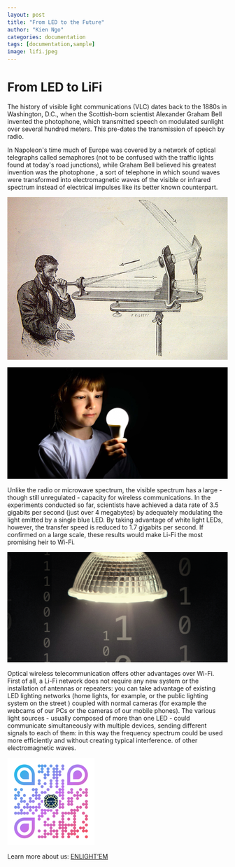 ```yaml
---
layout: post
title: "From LED to the Future"
author: "Kien Ngo"
categories: documentation
tags: [documentation,sample]
image: lifi.jpeg
---
```


# From LED to LiFi
The history of visible light communications (VLC) dates back to the 1880s in Washington, D.C., when the Scottish-born scientist Alexander Graham Bell invented the photophone, which transmitted speech on modulated sunlight over several hundred meters. This pre-dates the transmission of speech by radio. 

In Napoleon's time much of Europe was covered by a network of optical telegraphs called semaphores (not to be confused with the traffic lights found at today's road junctions), while Graham Bell believed his greatest invention was the photophone , a sort of telephone in which sound waves were transformed into electromagnetic waves of the visible or infrared spectrum instead of electrical impulses like its better known counterpart. 

![alt text](https://raw.githubusercontent.com/kotobuki09/kotobuki09.github.io/gh-pages/assets/img/fotofono.jpg "lifi")


![alt text](https://raw.githubusercontent.com/kotobuki09/kotobuki09.github.io/gh-pages/assets/img/lifi-3.jpg "lifi1")

Unlike the radio or microwave spectrum, the visible spectrum has a large - though still unregulated - capacity for wireless communications. In the experiments conducted so far, scientists have achieved a data rate of 3.5 gigabits per second (just over 4 megabytes) by adequately modulating the light emitted by a single blue LED. By taking advantage of white light LEDs, however, the transfer speed is reduced to 1.7 gigabits per second. If confirmed on a large scale, these results would make Li-Fi the most promising heir to Wi-Fi. 

![alt text](https://raw.githubusercontent.com/kotobuki09/kotobuki09.github.io/gh-pages/assets/img/lifi-2.png "lifi2")

Optical wireless telecommunication offers other advantages over Wi-Fi. First of all, a Li-Fi network does not require any new system or the installation of antennas or repeaters: you can take advantage of existing LED lighting networks (home lights, for example, or the public lighting system on the street ) coupled with normal cameras (for example the webcams of our PCs or the cameras of our mobile phones). The various light sources - usually composed of more than one LED - could communicate simultaneously with multiple devices, sending different signals to each of them: in this way the frequency spectrum could be used more efficiently and without creating typical interference. of other electromagnetic waves. 


<img src="https://raw.githubusercontent.com/kotobuki09/kotobuki09.github.io/gh-pages/assets/img/qr4.png" width="200" />

Learn more about us:
[ENLIGHT’EM](https://enlightem.eu/)
